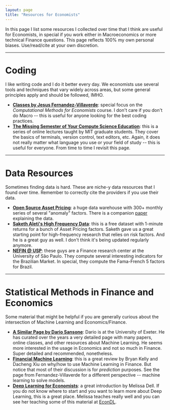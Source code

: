 ```yaml
---
layout: page
title: "Resources for Economists"
---
```

In this page I list some resources I collected over time that I think are useful for Economists, in special if you work either in Macroeconomics or more technical Finance questions. This page reflects 100% my own personal biases. Use/read/cite at your own discretion.

-------------------
# Coding
I like writing code and I do it better every day.  We economists use several tools and techniques that vary widely across areas, but some general principles apply and should be followed, IMHO.

* [**Classes by Jesus Fernandez-Villaverde**](https://www.sas.upenn.edu/~jesusfv/teaching.html): special focus on the *Computational Methods for Economists* course. I don't care if you don't do Macro -- this is useful for anyone looking for the best coding practices.
* [**The Missing Semester of Your Compute Science Education**](https://missing.csail.mit.edu/): this is a series of online lectures taught by MIT graduate students. They cover the basics of terminals, version control, text editors, etc. Again, it does not really matter what language you use or your field of study -- this is useful for everyone. From time to time I revisit this page.

-------------------
# Data Resources
Sometimes finding data is hard. These are niche-y data resources that I found over time. Remember to correctly cite the providers if you use their data.

* [**Open Source Asset Pricing**](https://www.openassetpricing.com/): a huge data warehouse with 300+ monthly series of several "anomaly" factors. There is a companion [paper](https://www.nowpublishers.com/article/Details/CFR-0112) explaining the data.
* [**Saketh Aleti's High Frequency Data**](https://www.sakethaleti.com/data): this is a free dataset with 1-minute returns for a bunch of Asset Pricing factors. Saketh gave us a great starting point for high-frequency research that relies on risk factors. And he is a great guy as well. I don't think it's being updated regularly anymore.
* [**NEFIN @ USP**](https://nefin.com.br/): these guys are a Finance research center at the University of São Paulo. They compute several interesting indicators for the Brazilian Market. In special, they compute the Fama-French 5 factors for Brazil.

-------------------
# Statistical Methods in Finance and Economics
Some material that might be helpful if you are generally curious about the intersection of Machine Learning and Economics/Finance.

* [**A Similar Page by Dario Sansone**](https://sites.google.com/view/dariosansone/resources/machine-learning): Dario is at the University of Exeter. He has curated over the years a very detailed page with many papers, online classes, and other resources about Machine Learning. He seems more interested in the usage in Economics and not so much in Finance. Super detailed and recommended, nonetheless.
* [**Financial Machine Learning**](https://www.nber.org/system/files/working_papers/w31502/w31502.pdf): this is a great review by Bryan Kelly and Dacheng Xiu on why/how to use Machine Learning in Finance. But notice that most of their discussion is for *prediction* purposes. See the page from Fernandez-Villaverde for a different perspective -- machine learning to solve models.
* [**Deep Learning for Economists**](https://www.aeaweb.org/articles?id=10.1257/jel.20241733): a great introduction by Melissa Dell. If you do not know where to start and you want to learn more about Deep Learning, this is a great place. Melissa teaches really well and you can see her teaching some of this material at [EconDL](https://econdl.github.io/).